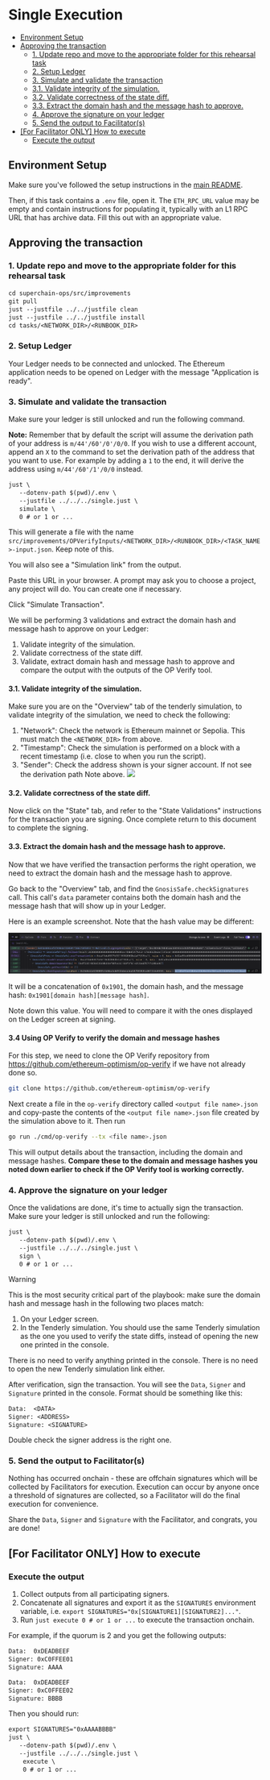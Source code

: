 # Single Execution

- [Environment Setup](#environment-setup)
- [Approving the transaction](#approving-the-transaction)
   - [1. Update repo and move to the appropriate folder for this rehearsal task](#1-update-repo-and-move-to-the-appropriate-folder-for-this-rehearsal-task)
   - [2. Setup Ledger](#2-setup-ledger)
   - [3. Simulate and validate the transaction](#3-simulate-and-validate-the-transaction)
   - [3.1. Validate integrity of the simulation.](#31-validate-integrity-of-the-simulation)
   - [3.2. Validate correctness of the state diff.](#32-validate-correctness-of-the-state-diff)
   - [3.3. Extract the domain hash and the message hash to approve.](#33-extract-the-domain-hash-and-the-message-hash-to-approve)
   - [4. Approve the signature on your ledger](#4-approve-the-signature-on-your-ledger)
   - [5. Send the output to Facilitator(s)](#5-send-the-output-to-facilitators)
- [\[For Facilitator ONLY\] How to execute](#for-facilitator-only-how-to-execute)
   - [Execute the output](#execute-the-output)

## Environment Setup

Make sure you've followed the setup instructions in the [main README](./README.md).

Then, if this task contains a `.env` file, open it. The `ETH_RPC_URL` value may be empty and
contain instructions for populating it, typically with an L1 RPC URL that has archive data.
Fill this out with an appropriate value.

## Approving the transaction

### 1. Update repo and move to the appropriate folder for this rehearsal task

```shell
cd superchain-ops/src/improvements
git pull
just --justfile ../../justfile clean
just --justfile ../../justfile install
cd tasks/<NETWORK_DIR>/<RUNBOOK_DIR>
```

### 2. Setup Ledger

Your Ledger needs to be connected and unlocked. The Ethereum
application needs to be opened on Ledger with the message "Application
is ready".

### 3. Simulate and validate the transaction

Make sure your ledger is still unlocked and run the following command.

**Note:** Remember that by default the script will assume the derivation path of your address is `m/44'/60'/0'/0/0`.
If you wish to use a different account, append an `X` to the command to set the derivation path of the address that you want to use. For example by adding a `1` to the end, it will derive the address using `m/44'/60'/1'/0/0` instead.

```shell
just \
   --dotenv-path $(pwd)/.env \
   --justfile ../../../single.just \
   simulate \
   0 # or 1 or ...
```

This will generate a file with the name `src/improvements/OPVerifyInputs/<NETWORK_DIR>/<RUNBOOK_DIR>/<TASK_NAME>-input.json`. Keep note of this.

You will also see a "Simulation link" from the output.

Paste this URL in your browser. A prompt may ask you to choose a
project, any project will do. You can create one if necessary.

Click "Simulate Transaction".

We will be performing 3 validations and extract the domain hash and
message hash to approve on your Ledger:

1. Validate integrity of the simulation.
2. Validate correctness of the state diff.
3. Validate, extract domain hash and message hash to approve and compare the output with the outputs of the OP Verify tool.

#### 3.1. Validate integrity of the simulation.

Make sure you are on the "Overview" tab of the tenderly simulation, to
validate integrity of the simulation, we need to check the following:

1. "Network": Check the network is Ethereum mainnet or Sepolia. This must match the `<NETWORK_DIR>` from above.
2. "Timestamp": Check the simulation is performed on a block with a
   recent timestamp (i.e. close to when you run the script).
3. "Sender": Check the address shown is your signer account. If not see the derivation path Note above.
![](./images/tenderly-overview-network.png)

#### 3.2. Validate correctness of the state diff.

Now click on the "State" tab, and refer to the "State Validations" instructions for the transaction you are signing.
Once complete return to this document to complete the signing.

#### 3.3. Extract the domain hash and the message hash to approve.

Now that we have verified the transaction performs the right
operation, we need to extract the domain hash and the message hash to
approve.

Go back to the "Overview" tab, and find the
`GnosisSafe.checkSignatures` call. This call's `data` parameter
contains both the domain hash and the message hash that will show up
in your Ledger.

Here is an example screenshot. Note that the hash value may be
different:

![](./images/tenderly-hash.png)

It will be a concatenation of `0x1901`, the domain hash, and the
message hash: `0x1901[domain hash][message hash]`.

Note down this value. You will need to compare it with the ones
displayed on the Ledger screen at signing.

#### 3.4 Using OP Verify to verify the domain and message hashes

For this step, we need to clone the OP Verify repository from https://github.com/ethereum-optimism/op-verify if we have not already done so.

```bash
git clone https://github.com/ethereum-optimism/op-verify
```

Next create a file in the `op-verify` directory called `<output file name>.json` and copy-paste the contents of the `<output file name>.json` file created by the simulation above to it. Then run

```bash
go run ./cmd/op-verify --tx <file name>.json
```

This will output details about the transaction, including the domain and message hashes. **Compare these to the domain and message hashes you noted down earlier to check if the OP Verify tool is working correctly.**

### 4. Approve the signature on your ledger

Once the validations are done, it's time to actually sign the
transaction. Make sure your ledger is still unlocked and run the
following:

```shell
just \
   --dotenv-path $(pwd)/.env \
   --justfile ../../../single.just \
   sign \
   0 # or 1 or ...
```

> [!WARNING]
> This is the most security critical part of the playbook: make sure the
> domain hash and message hash in the following two places match:
>
> 1. On your Ledger screen.
> 2. In the Tenderly simulation. You should use the same Tenderly
> simulation as the one you used to verify the state diffs, instead
> of opening the new one printed in the console.
>
> There is no need to verify anything printed in the console. There is
> no need to open the new Tenderly simulation link either.

After verification, sign the transaction. You will see the `Data`,
`Signer` and `Signature` printed in the console. Format should be
something like this:

```shell
Data:  <DATA>
Signer: <ADDRESS>
Signature: <SIGNATURE>
```

Double check the signer address is the right one.

### 5. Send the output to Facilitator(s)

Nothing has occurred onchain - these are offchain signatures which
will be collected by Facilitators for execution. Execution can occur
by anyone once a threshold of signatures are collected, so a
Facilitator will do the final execution for convenience.

Share the `Data`, `Signer` and `Signature` with the Facilitator, and
congrats, you are done!

## [For Facilitator ONLY] How to execute

### Execute the output

1. Collect outputs from all participating signers.
2. Concatenate all signatures and export it as the `SIGNATURES`
   environment variable, i.e. `export
   SIGNATURES="0x[SIGNATURE1][SIGNATURE2]..."`.
3. Run `just execute 0 # or 1 or ...` to execute the transaction onchain.

For example, if the quorum is 2 and you get the following outputs:

```shell
Data:  0xDEADBEEF
Signer: 0xC0FFEE01
Signature: AAAA
```

```shell
Data:  0xDEADBEEF
Signer: 0xC0FFEE02
Signature: BBBB
```

Then you should run:

```shell
export SIGNATURES="0xAAAABBBB"
just \
   --dotenv-path $(pwd)/.env \
   --justfile ../../../single.just \
    execute \
    0 # or 1 or ...
```
